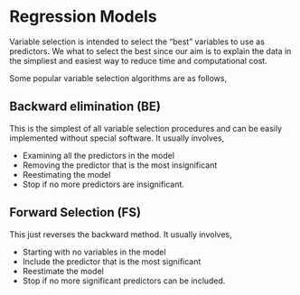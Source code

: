 # Regression Models

Variable selection is intended to select the “best” variables to use as predictors. We what to select the best since our aim is to explain the data in the simpliest and easiest way to reduce time and computational cost.

Some popular variable selection algorithms are as follows,

## Backward elimination (BE)

This is the simplest of all variable selection procedures and can be easily implemented without special
software. It usually involves, 
* Examining all the predictors in the model
* Removing the predictor that is the most insignificant
* Reestimating the model
* Stop if no more predictors are insignificant.

## Forward Selection (FS)

This just reverses the backward method. It usually involves, 
* Starting with no variables in the model
* Include the predictor that is the most significant 
* Reestimate the model
* Stop if no more significant predictors can be included.

## 
